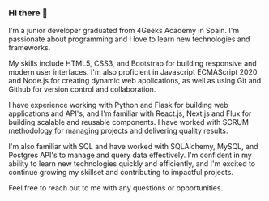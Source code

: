 ### Hi there 👋

I'm a junior developer graduated from 4Geeks Academy in Spain. I'm passionate about programming and I love to learn new technologies and frameworks.

My skills include HTML5, CSS3, and Bootstrap for building responsive and modern user interfaces. I'm also proficient in Javascript ECMAScript 2020 and Node.js for creating dynamic web applications, as well as using Git and Github for version control and collaboration.

I have experience working with Python and Flask for building web applications and API's, and I'm familiar with React.js, Next.js and Flux for building scalable and reusable components. I have worked with SCRUM methodology for managing projects and delivering quality results.

I'm also familiar with SQL and have worked with SQLAlchemy, MySQL, and Postgres API's to manage and query data effectively. I'm confident in my ability to learn new technologies quickly and efficiently, and I'm excited to continue growing my skillset and contributing to impactful projects.

Feel free to reach out to me with any questions or opportunities.

<!--
**andressoibelzon/andressoibelzon** is a ✨ _special_ ✨ repository because its `README.md` (this file) appears on your GitHub profile.

Here are some ideas to get you started:

- 🔭 I’m currently working on ...
- 🌱 I’m currently learning ...
- 👯 I’m looking to collaborate on ...
- 🤔 I’m looking for help with ...
- 💬 Ask me about ...
- 📫 How to reach me: ...
- 😄 Pronouns: ...
- ⚡ Fun fact: ...
-->
